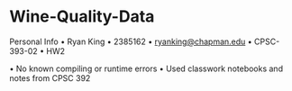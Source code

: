 # Wine-Quality-Data
Personal Info
• Ryan King
• 2385162
• ryanking@chapman.edu
• CPSC-393-02
• HW2

• No known compiling or runtime errors
• Used classwork notebooks and notes from CPSC 392
